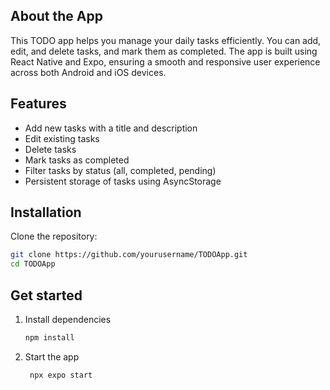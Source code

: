 ## About the App

This TODO app helps you manage your daily tasks efficiently. You can add, edit, and delete tasks, and mark them as completed. The app is built using React Native and Expo, ensuring a smooth and responsive user experience across both Android and iOS devices.

## Features

- Add new tasks with a title and description
- Edit existing tasks
- Delete tasks
- Mark tasks as completed
- Filter tasks by status (all, completed, pending)
- Persistent storage of tasks using AsyncStorage

## Installation

Clone the repository:

```bash
git clone https://github.com/yourusername/TODOApp.git
cd TODOApp
```

## Get started

1. Install dependencies

   ```bash
   npm install
   ```

2. Start the app

   ```bash
    npx expo start
   ```

